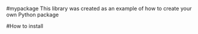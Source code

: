 #mypackage
This library was created as an example of how to create your own Python package

#How to install